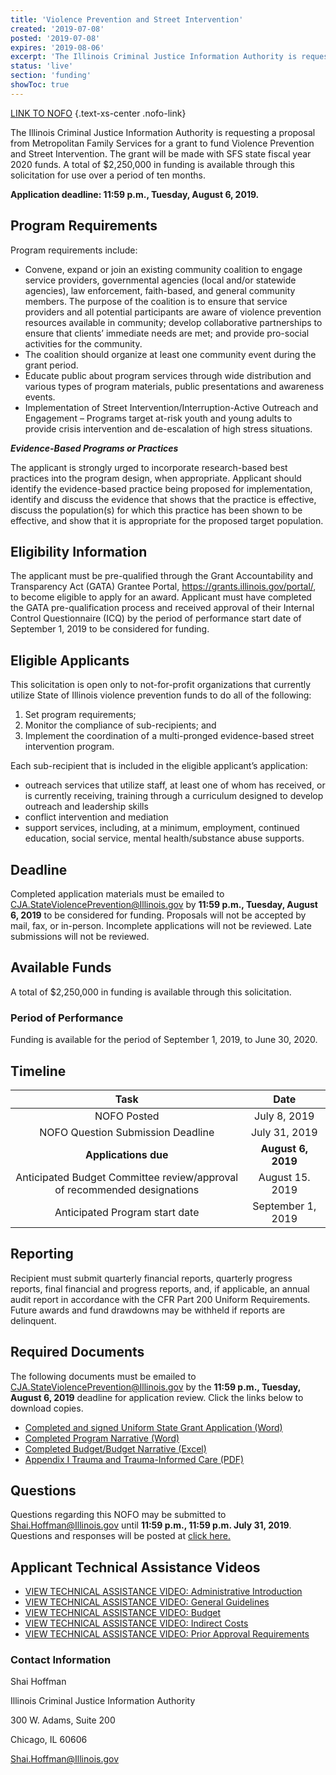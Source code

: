 ```yaml
---
title: 'Violence Prevention and Street Intervention'
created: '2019-07-08'
posted: '2019-07-08'
expires: '2019-08-06'
excerpt: 'The Illinois Criminal Justice Information Authority is requesting a proposal from Metropolitan Family Services for a grant to fund Violence Prevention and Street Intervention. The grant will be made with SFS state fiscal year 2020 funds. A total of $2,250,000 in funding is available through this solicitation for use over a period of ten months.'
status: 'live'
section: 'funding'
showToc: true
---
```


[LINK TO NOFO](FY20StreetInterventionNOFO.docx) {.text-xs-center .nofo-link}

The Illinois Criminal Justice Information Authority is requesting a proposal from Metropolitan Family Services for a grant to fund Violence Prevention and Street Intervention. The grant will be made with SFS state fiscal year 2020 funds. A total of $2,250,000 in funding is available through this solicitation for use over a period of ten months.

**Application deadline: 11:59 p.m., Tuesday, August 6, 2019.**

## Program Requirements

Program requirements include:

- Convene, expand or join an existing community coalition to engage service providers, governmental agencies (local and/or statewide agencies), law enforcement, faith-based, and general community members. The purpose of the coalition is to ensure that service providers and all potential participants are aware of violence prevention resources available in community; develop collaborative partnerships to ensure that clients’ immediate needs are met; and provide pro-social activities for the community.
- The coalition should organize at least one community event during the grant period.
- Educate public about program services through wide distribution and various types of program materials, public presentations and awareness events.
- Implementation of Street Intervention/Interruption-Active Outreach and Engagement – Programs target at-risk youth and young adults to provide crisis intervention and de-escalation of high stress situations.

_**Evidence-Based Programs or Practices**_

The applicant is strongly urged to incorporate research-based best practices into the program design, when appropriate. Applicant should identify the evidence-based practice being proposed for implementation, identify and discuss the evidence that shows that the practice is effective, discuss the population(s) for which this practice has been shown to be effective, and show that it is appropriate for the proposed target population.

## Eligibility Information

The applicant must be pre-qualified through the Grant Accountability and Transparency Act (GATA) Grantee Portal, https://grants.illinois.gov/portal/, to become eligible to apply for an award. Applicant must have completed the GATA pre-qualification process and received approval of their Internal Control Questionnaire (ICQ) by the period of performance start date of September 1, 2019 to be considered for funding.

## Eligible Applicants

This solicitation is open only to not-for-profit organizations that currently utilize State of Illinois violence prevention funds to do all of the following:

1. Set program requirements;
2. Monitor the compliance of sub-recipients; and
3. Implement the coordination of a multi-pronged evidence-based street intervention program.

Each sub-recipient that is included in the eligible applicant’s application:

- outreach services that utilize staff, at least one of whom has received, or is currently receiving, training through a curriculum designed to develop outreach and leadership skills
- conflict intervention and mediation
- support services, including, at a minimum, employment, continued education, social service, mental health/substance abuse supports.

## Deadline

Completed application materials must be emailed to CJA.StateViolencePrevention@Illinois.gov by **11:59 p.m., Tuesday, August 6, 2019** to be considered for funding. Proposals will not be accepted by mail, fax, or in-person. Incomplete applications will not be reviewed. Late submissions will not be reviewed.

## Available Funds

A total of $2,250,000 in funding is available through this solicitation.

### Period of Performance

Funding is available for the period of September 1, 2019, to June 30, 2020.

## Timeline

|                                   Task                                   |        Date        |
| :----------------------------------------------------------------------: | :----------------: |
|                               NOFO Posted                                |    July 8, 2019    |
|                    NOFO Question Submission Deadline                     |   July 31, 2019    |
|                           **Applications due**                           | **August 6, 2019** |
| Anticipated Budget Committee review/approval of recommended designations |  August 15. 2019   |
|                      Anticipated Program start date                      | September 1, 2019  |

## Reporting

Recipient must submit quarterly financial reports, quarterly progress reports, final financial and progress reports, and, if applicable, an annual audit report in accordance with the CFR Part 200 Uniform Requirements. Future awards and fund drawdowns may be withheld if reports are delinquent.

## Required Documents

The following documents must be emailed to CJA.StateViolencePrevention@Illinois.gov by the **11:59 p.m., Tuesday, August 6, 2019** deadline for application review. Click the links below to download copies.

- [Completed and signed Uniform State Grant Application (Word)](FY20StreetInterventionUniformApplication.docx)
- [Completed Program Narrative (Word)](FY20StreetInterventionProgramNarrative.docx)
- [Completed Budget/Budget Narrative (Excel)](FY20StreetInterventionBudget.xlsx)
- [Appendix I Trauma and Trauma-Informed Care (PDF)](APPENDIXITraumaInformedServices.pdf)

## Questions

Questions regarding this NOFO may be submitted to Shai.Hoffman@Illinois.gov until **11:59 p.m., 11:59 p.m. July 31, 2019**. Questions and responses will be posted at [click here.](FY20StreetInterventionApplicantQuestions.doc)

## Applicant Technical Assistance Videos

- [VIEW TECHNICAL ASSISTANCE VIDEO: Administrative Introduction](https://www.youtube.com/watch?v=atXC0whZQPM)
- [VIEW TECHNICAL ASSISTANCE VIDEO: General Guidelines](https://youtu.be/PBwekeMT5dk)
- [VIEW TECHNICAL ASSISTANCE VIDEO: Budget](https://www.youtube.com/embed/sQYCekU2pIw)
- [VIEW TECHNICAL ASSISTANCE VIDEO: Indirect Costs](https://www.youtube.com/embed/mjp5PZx0oaY)
- [VIEW TECHNICAL ASSISTANCE VIDEO: Prior Approval Requirements](https://www.youtube.com/embed/Q8UaLYqslJs)

### Contact Information

Shai Hoffman

Illinois Criminal Justice Information Authority

300 W. Adams, Suite 200

Chicago, IL 60606

Shai.Hoffman@Illinois.gov
